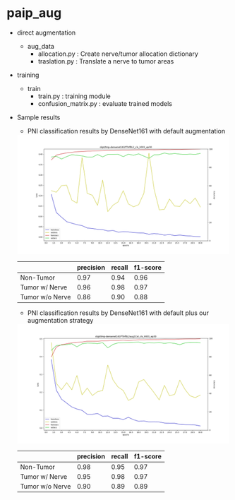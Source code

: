 # paip_aug


- direct augmentation
  - aug_data
    - allocation.py : Create nerve/tumor allocation dictionary
    - traslation.py : Translate a nerve to tumor areas

- training
  - train
    - train.py            : training module
    - confusion_matrix.py : evaluate trained models

- Sample results

  - PNI classification results by DenseNet161 with default augmentation
  <img src="./images/LA_plot.png" width="700"/>
  
    |                 | precision | recall | f1-score |
    | --------------- | --------- |-------- |-------- |
    | Non-Tumor       | 0.97  |0.94  |0.96  |
    | Tumor w/ Nerve  | 0.96  |0.98  |0.97  |
    | Tumor w/o Nerve | 0.86  |0.90  |0.88  |
  
  - PNI classification results by DenseNet161 with default plus our augmentation strategy
  <img src="./images/LA_plot_aug.png" width="700"/>
  
    |                 | precision | recall | f1-score |
    | --------------- | --------- |-------- |-------- |
    | Non-Tumor       | 0.98  |0.95  |0.97  |
    | Tumor w/ Nerve  | 0.95  |0.98  |0.97  |
    | Tumor w/o Nerve | 0.90  |0.89  |0.89  |
